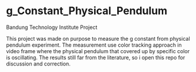 # g_Constant_Physical_Pendulum
Bandung Technology Institute Project

This project was made on purpose to measure the g constant from physical pendulum experiment. The measurement use color tracking approach in video frame where the physical pendulum that covered up by specific color is oscillating. The results still far from the literature, so i open this repo for discussion and correction.
